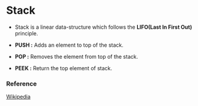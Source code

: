 # Stack

- Stack is a linear data-structure which follows the **LIFO(Last In First Out)** principle.

- **PUSH :** Adds an element to top of the stack.
- **POP :** Removes the element from top of the stack.
- **PEEK :** Return the top element of stack.

### Reference

[Wikipedia](<https://en.wikipedia.org/wiki/Stack_(abstract_data_type)>)
